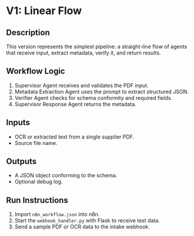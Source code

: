 # V1: Linear Flow

## Description
This version represents the simplest pipeline: a straight-line flow of agents that receive input, extract metadata, verify it, and return results.

## Workflow Logic
1. Supervisor Agent receives and validates the PDF input.
2. Metadata Extraction Agent uses the prompt to extract structured JSON.
3. Verifier Agent checks for schema conformity and required fields.
4. Supervisor Response Agent returns the metadata.

## Inputs
- OCR or extracted text from a single supplier PDF.
- Source file name.

## Outputs
- A JSON object conforming to the schema.
- Optional debug log.

## Run Instructions
1. Import `n8n_workflow.json` into n8n.
2. Start the `webhook_handler.py` with Flask to receive test data.
3. Send a sample PDF or OCR data to the intake webhook.